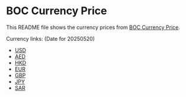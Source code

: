 # BOC Currency Price

This README file shows the currency prices from [BOC Currency Price](https://www.boc.cn/sourcedb/whpj/).

Currency links: (Date for 20250520)

- [USD](https://bocurrencyprice.techina.science/BOC_CURRENCY_PRICE/USD/20250520.json)
- [AED](https://bocurrencyprice.techina.science/BOC_CURRENCY_PRICE/AED/20250520.json)
- [HKD](https://bocurrencyprice.techina.science/BOC_CURRENCY_PRICE/HKD/20250520.json)
- [EUR](https://bocurrencyprice.techina.science/BOC_CURRENCY_PRICE/EUR/20250520.json)
- [GBP](https://bocurrencyprice.techina.science/BOC_CURRENCY_PRICE/GBP/20250520.json)
- [JPY](https://bocurrencyprice.techina.science/BOC_CURRENCY_PRICE/JPY/20250520.json)
- [SAR](https://bocurrencyprice.techina.science/BOC_CURRENCY_PRICE/SAR/20250520.json)
